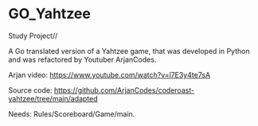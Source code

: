 # GO_Yahtzee

Study Project//

A Go translated version of a Yahtzee game, that was developed in Python and was refactored by Youtuber ArjanCodes.

Arjan video:
https://www.youtube.com/watch?v=l7E3y4te7sA

Source code:
https://github.com/ArjanCodes/coderoast-yahtzee/tree/main/adapted

Needs:
Rules/Scoreboard/Game/main.
